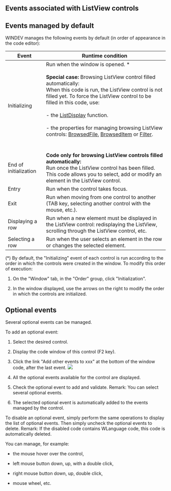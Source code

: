 


## Events associated with ListView controls
			



<a name="NOTE1"></a>
<a name="NOTE1_1"></a>


## Events managed by default
<a name="events_managed_default_ELTTEXTE000143"></a>
WINDEV manages the following events by default (in order of appearance in the code editor):

| Event | Runtime condition |
| --- | --- |
| Initializing | Run when the window is opened. \*<br><br>**Special case:** Browsing ListView control filled automatically:<br>When this code is run, the ListView control is not filled yet. To force the ListView control to be filled in this code, use:<br><br>- the [ListDisplay](../WDLang1/3049005.md) function.<br><br>- the properties for managing browsing ListView controls: [BrowsedFile](../Proprietes/2510040.md), [BrowsedItem](../Proprietes/2510111.md) or [Filter](../Proprietes/2510042.md).<br><br><br> |
| End of initialization | **Code only for browsing ListView controls filled automatically:**<br>Run once the ListView control has been filled. This code allows you to select, add or modify an element in the ListView control. |
| Entry | Run when the control takes focus. |
| Exit | Run when moving from one control to another (TAB key, selecting another control with the mouse, etc.). |
| Displaying a row | Run when a new element must be displayed in the ListView control: redisplaying the ListView, scrolling through the ListView control, etc. |
| Selecting a row | Run when the user selects an element in the row or changes the selected element. |


(\*) By default, the "Initializing" event of each control is run according to the order in which the controls were created in the window. To modify this order of execution: 

1. On the "Window" tab, in the "Order" group, click "Initialization". 

2. In the window displayed, use the arrows on the right to modify the order in which the controls are initialized.




<a name="NOTE2"></a>
<a name="NOTE2_1"></a>


## Optional events
<a name="optional_events_ELTTEXTE000167"></a>
Several optional events can be managed.

To add an optional event:

1. Select the desired control.

2. Display the code window of this control (F2 key).

3. Click the link "Add other events to xxx" at the bottom of the window code, after the last event.  ![](https://doc.pcsoft.fr/en-US/images/image.awp?langid=3&name=Traitements_optionnels_WD_OK%20-%20HC%20N%B0001.gif)


4. All the optional events available for the control are displayed. 

5. Check the optional event to add and validate. 
	Remark: You can select several optional events. 

6. The selected optional event is automatically added to the events managed by the control.




To disable an optional event, simply perform the same operations to display the list of optional events. Then simply uncheck the optional events to delete. 
Remark: If the disabled code contains WLanguage code, this code is automatically deleted.

You can manage, for example:

- the mouse hover over the control,

- left mouse button down, up, with a double click,

- right mouse button down, up, double click, 

- mouse wheel, etc.





